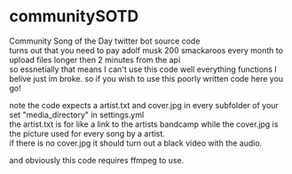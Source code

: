 # communitySOTD

Community Song of the Day twitter bot source code \
turns out that you need to pay adolf musk 200 smackaroos every month to upload files longer then 2 minutes from the api \
so essnetially that means I can't use this code well everything functions I belive just im broke. so if you wish to use this poorly written code here you go! 

note the code expects a artist.txt and cover.jpg in every subfolder of your set "media_directory" in settings.yml \
the artist.txt is for like a link to the artists bandcamp while the cover.jpg is the picture used for every song by a artist. \
if there is no cover.jpg it should turn out a black video with the audio.

and obviously this code requires ffmpeg to use.
